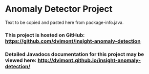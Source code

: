 # Anomaly Detector Project

Text to be copied and pasted here from package-info.java.

### This project is hosted on GitHub: https://github.com/dvimont/insight-anomaly-detection

### Detailed Javadocs documentation for this project may be viewed here: http://dvimont.github.io/insight-anomaly-detection/
